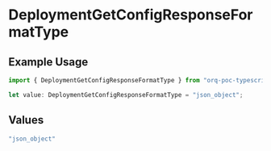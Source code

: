 # DeploymentGetConfigResponseFormatType

## Example Usage

```typescript
import { DeploymentGetConfigResponseFormatType } from "orq-poc-typescript2/models/operations";

let value: DeploymentGetConfigResponseFormatType = "json_object";
```

## Values

```typescript
"json_object"
```